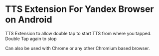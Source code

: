 # TTS Extension For Yandex Browser on Android
TTS Extension to allow double tap to start TTS from where you tapped. Double Tap again to stop

Can also be used with Chrome or any other Chromium based browser.
